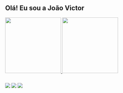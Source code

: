 ## Olá! Eu sou a João Victor
 <div>
  <a href="https://github.com/JVictor-CC">
  <img height="180em" src="https://github-readme-stats.vercel.app/api?username=JVictor-CC&show_icons=true&theme=dracula&include_all_commits=true&count_private=true"/>
  <img height="180em" src="https://github-readme-stats.vercel.app/api/top-langs/?username=JVictor-CC&layout=compact&langs_count=7&theme=dracula"/>
</div>

 ##
 
 <div>
  <a href="https://instagram.com/jv_bolshoi" target="_blank"><img src="https://img.shields.io/badge/-Instagram-%23E4405F?style=for-the-badge&logo=instagram&logoColor=white" target="_blank"></a>
  <a href="https://discord.gg/" target="_blank"><img src="https://img.shields.io/badge/Discord-7289DA?style=for-the-badge&logo=discord&logoColor=white" target="_blank"></a> 
  <a href = "mailto:labosking@gmail.com"><img src="https://img.shields.io/badge/-Gmail-%23333?style=for-the-badge&logo=gmail&logoColor=white" target="_blank"></a>
</div>
